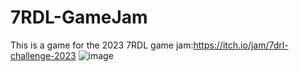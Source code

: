 # 7RDL-GameJam

This is a game for the 2023 7RDL game jam:https://itch.io/jam/7drl-challenge-2023
![image](https://user-images.githubusercontent.com/34405532/222577013-38d2a001-c541-4fe7-815c-0893b0e5b982.png)

